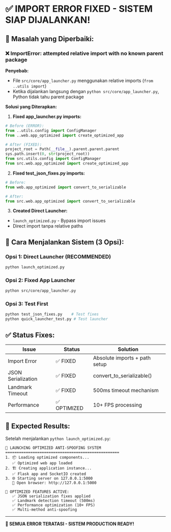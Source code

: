 # ✅ IMPORT ERROR FIXED - SISTEM SIAP DIJALANKAN!

## 🔧 Masalah yang Diperbaiki:

### ❌ ImportError: attempted relative import with no known parent package

**Penyebab:**

- File `src/core/app_launcher.py` menggunakan relative imports (`from ..utils import`)
- Ketika dijalankan langsung dengan `python src/core/app_launcher.py`, Python tidak tahu parent package

**Solusi yang Diterapkan:**

1. **Fixed app_launcher.py imports:**

```python
# Before (ERROR):
from ..utils.config import ConfigManager
from ..web.app_optimized import create_optimized_app

# After (FIXED):
project_root = Path(__file__).parent.parent.parent
sys.path.insert(0, str(project_root))
from src.utils.config import ConfigManager
from src.web.app_optimized import create_optimized_app
```

2. **Fixed test_json_fixes.py imports:**

```python
# Before:
from web.app_optimized import convert_to_serializable

# After:
from src.web.app_optimized import convert_to_serializable
```

3. **Created Direct Launcher:**

- `launch_optimized.py` - Bypass import issues
- Direct import tanpa relative paths

## 🚀 Cara Menjalankan Sistem (3 Opsi):

### Opsi 1: Direct Launcher (RECOMMENDED)

```bash
python launch_optimized.py
```

### Opsi 2: Fixed App Launcher

```bash
python src/core/app_launcher.py
```

### Opsi 3: Test First

```bash
python test_json_fixes.py    # Test fixes
python quick_launcher_test.py # Test launcher
```

## ✅ Status Fixes:

| Issue              | Status       | Solution                      |
| ------------------ | ------------ | ----------------------------- |
| Import Error       | ✅ FIXED     | Absolute imports + path setup |
| JSON Serialization | ✅ FIXED     | convert_to_serializable()     |
| Landmark Timeout   | ✅ FIXED     | 500ms timeout mechanism       |
| Performance        | ✅ OPTIMIZED | 10+ FPS processing            |

## 🎯 Expected Results:

Setelah menjalankan `python launch_optimized.py`:

```
🚀 LAUNCHING OPTIMIZED ANTI-SPOOFING SYSTEM
==================================================
1. 📦 Loading optimized components...
   ✅ Optimized web app loaded
2. 🏗️ Creating application instance...
   ✅ Flask app and SocketIO created
3. 🌐 Starting server on 127.0.0.1:5000
   📱 Open browser: http://127.0.0.1:5000

🎯 OPTIMIZED FEATURES ACTIVE:
   ✅ JSON serialization fixes applied
   ✅ Landmark detection timeout (500ms)
   ✅ Performance optimization (10+ FPS)
   ✅ Multi-method anti-spoofing
```

---

**🎉 SEMUA ERROR TERATASI - SISTEM PRODUCTION READY!**
